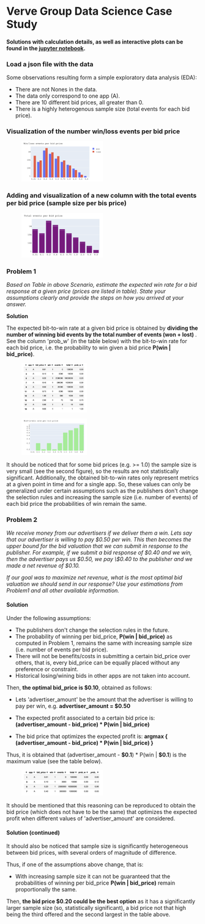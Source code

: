 # Verve Group Data Science Case Study
#### Solutions with calculation details, as well as interactive plots can be found in the [jupyter notebook](https://github.com/jcatlantis/verve_task/blob/057ee6ba6a901d8c87c3741940234ef861a3c78f/analysis.ipynb).

### Load a json file with the data
Some observations resulting form a simple exploratory data analysis (EDA):
- There are not Nones in the data.
- The data only correspond to one app (A).
- There are 10 different bid prices, all greater than 0.
- There is a highly heterogenous sample size (total events for each bid price).

### Visualization of the number win/loss events per bid price
<figure>
    <img src="images/fig1.png" style="float: center; margin-right: 10px; width: 50%"/>
</figure>

### Adding and visualization of a new column with the total events per bid price (sample size per bis price)
<figure>
    <img src="images/fig2.png" style="float: center; margin-right: 10px; width: 50%"/>
</figure>

### Problem 1
_Based on Table in above Scenario, estimate the expected win rate for a bid response at a given price (prices are listed in table). State your assumptions clearly and provide the steps on how you arrived at your answer._

<b> Solution </b>

The expected bit-to-win rate at a given bid price is obtained by <b> dividing the number of winning bid events by the total number of events (won + lost) </b>. See the column 'prob_w' (in the table below) with the bit-to-win rate for each bid price, i.e. the probability to win given a bid price __P(win | bid_price)__.

<figure>
    <img src="images/tab1.png" style="float: center; margin-right: 10px; width: 40%"/>
</figure>

<figure>
    <img src="images/fig3.png" style="float: center; margin-right: 10px; width: 40%"/>
</figure>

It should be noticed that for some bid prices (e.g. >= 1.0) the sample size is very small (see the second figure), so the results are not statistically significant. Additionally, the obtained bit-to-win rates only represent metrics at a given point in time and for a single app. So, these values can only be generalized under certain assumptions such as the publishers don't change the selection rules and increasing the sample size (i.e. number of events) of each bid price the probabilities of win remain the same.

### Problem 2

_We receive money from our advertisers if we deliver them a win. Lets say that our advertiser is willing to pay \$0.50 per win. This then becomes the upper bound for the bid valuation that we can submit in response to the publisher. For example, if we submit a bid response of \$0.40 and we win, then the advertiser pays us \$0.50, we pay \\$0.40 to the publisher and we made a net revenue of \$0.10._

_If our goal was to maximize net revenue, what is the most optimal bid valuation we should send in our response? Use your estimations from Problem1 and all other available information._

#### Solution

Under the following assumptions:

- The publishers don't change the selection rules in the future.
- The probability of winning per bid_price, __P(win | bid_price)__ as computed in Problem 1, remains the same with increasing sample size (i.e. number of events per bid price).
- There will not be benefits/costs in submitting a certain bid_price over others, that is, every bid_price can be equally placed without any preference or constraint.
- Historical losing/wining bids in other apps are not taken into account.

Then, __the optimal bid_price is \$0.10__, obtained as follows:

- Lets 'advertiser_amount' be the amount that the advertiser is willing to pay per win, e.g. __advertiser_amount = \$0.50__

- The expected profit associated to a certain bid price is: __(advertiser_amount - bid_price) * P(win | bid_price)__

- The bid price that optimizes the expected profit is: __argmax { (advertiser_amount - bid_price) * P(win | bid_price) }__

Thus, it is obtained that (advertiser_amount - __\$0.1__) * P(win | __\$0.1__) is the maximum value (see the table below). 

<figure>
    <img src="images/tab2.png" style="float: center; margin-right: 10px; width: 50%"/>
</figure>

It should be mentioned that this reasoning can be reproduced to obtain the bid price (which does not have to be the same) that optimizes the expected profit when different values of 'advertiser_amount' are considered.

#### Solution (continued)

It should also be noticed that sample size is significantly heterogeneous between bid prices, with several orders of magnitude of difference. 

Thus, if one of the assumptions above change, that is:
    
- With increasing sample size it can not be guaranteed that the probabilities of winning per bid_price __P(win | bid_price)__ remain proportionally the same.

Then, __the bid price \$0.20 could be the best option__ as it has a significantly larger sample size (so, statistically significant), a bid price not that high being the third offered and the second largest in the table above.

